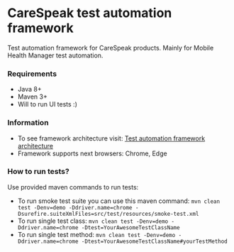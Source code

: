 # CareSpeak test automation framework #
Test automation framework for CareSpeak products.
Mainly for Mobile Health Manager test automation.

### Requirements ###
* Java 8+
* Maven 3+
* Will to run UI tests :)

### Information
* To see framework architecture visit: [Test automation framework architecture](https://optimizerx.atlassian.net/wiki/spaces/EO/pages/899514503/UI+test+automation+architecture)
* Framework supports next browsers: Chrome, Edge

### How to run tests?
Use provided maven commands to run tests:
* To run smoke test suite you can use this maven command:
```mvn clean test -Denv=demo -Ddriver.name=chrome -Dsurefire.suiteXmlFiles=src/test/resources/smoke-test.xml```
* To run single test class:
```mvn clean test -Denv=demo -Ddriver.name=chrome -Dtest=YourAwesomeTestClassName```
* To run single test method:
```mvn clean test -Denv=demo -Ddriver.name=chrome -Dtest=YourAwesomeTestClassName#yourTestMethod```
